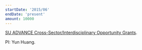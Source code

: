 ```yaml
---
startDate: '2015/06'
endDate: 'present'
amount: 10000
---
```

[SU ADVANCE Cross-Sector/Interdisciplinary Opportunity Grants](http://suadvance.syr.edu/).

<!--divider-->

PI: Yun Huang.
